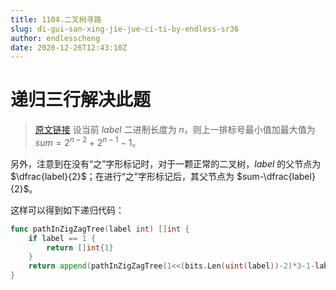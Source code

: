 ```yaml
---
title: 1104.二叉树寻路
slug: di-gui-san-xing-jie-jue-ci-ti-by-endless-sr36
author: endlesscheng
date: 2020-12-26T12:43:10Z
---
```

# 递归三行解决此题
 
> [原文链接](https://leetcode.cn/problems/path-in-zigzag-labelled-binary-tree/solution/di-gui-san-xing-jie-jue-ci-ti-by-endless-sr36)
设当前 $label$ 二进制长度为 $n$，则上一排标号最小值加最大值为 $sum=2^{n-2}+2^{n-1}-1$。

另外，注意到在没有“之”字形标记时，对于一颗正常的二叉树，$label$ 的父节点为 $\dfrac{label}{2}$；在进行“之”字形标记后，其父节点为 $sum-\dfrac{label}{2}$。

这样可以得到如下递归代码：

```go
func pathInZigZagTree(label int) []int {
	if label == 1 {
		return []int{1}
	}
	return append(pathInZigZagTree(1<<(bits.Len(uint(label))-2)*3-1-label/2), label)
}
```
